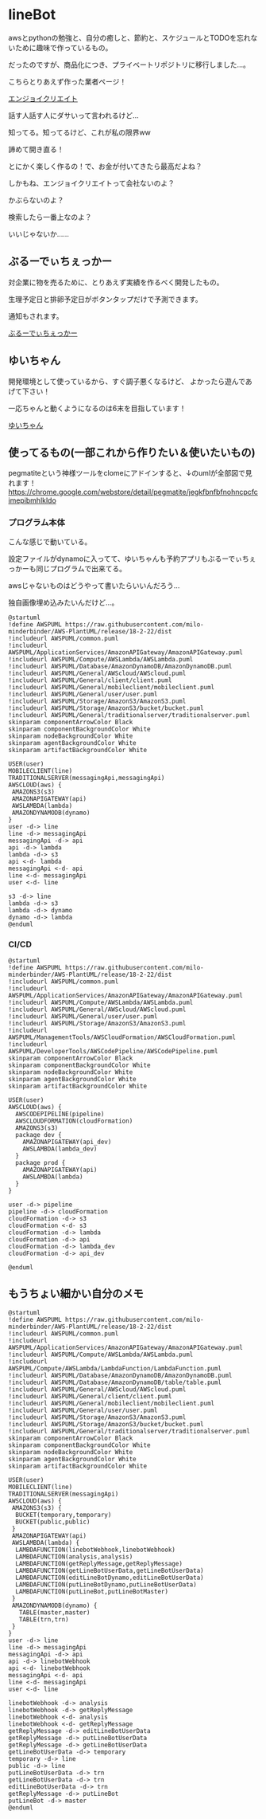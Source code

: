 # lineBot
awsとpythonの勉強と、自分の癒しと、節約と、スケジュールとTODOを忘れないために趣味で作っているもの。

だったのですが、商品化につき、プライベートリポジトリに移行しました…。

こちらとりあえず作った業者ページ！

[エンジョイクリエイト](https://encr.jp)

話す人話す人にダサいって言われるけど…

知ってる。知ってるけど、これが私の限界ww

諦めて開き直る！

とにかく楽しく作るの！で、お金が付いてきたら最高だよね？

しかもね、エンジョイクリエイトって会社ないのよ？

かぶらないのよ？

検索したら一番上なのよ？

いいじゃないか……


## ぶるーでぃちぇっかー
対企業に物を売るために、とりあえず実績を作るべく開発したもの。

生理予定日と排卵予定日がボタンタップだけで予測できます。

通知もされます。

[ぶるーでぃちぇっかー](https://encr.jp/blue)


## ゆいちゃん
開発環境として使っているから、すぐ調子悪くなるけど、
よかったら遊んであげて下さい！

一応ちゃんと動くようになるのは6末を目指しています！

[ゆいちゃん](https://lin.ee/kap69GX)


## 使ってるもの(一部これから作りたい＆使いたいもの)
pegmatiteという神様ツールをclomeにアドインすると、↓のumlが全部図で見れます！
https://chrome.google.com/webstore/detail/pegmatite/jegkfbnfbfnohncpcfcimepibmhlkldo

### プログラム本体
こんな感じで動いている。

設定ファイルがdynamoに入ってて、ゆいちゃんも予約アプリもぶるーでぃちぇっかーも同じプログラムで出来てる。

awsじゃないものはどうやって書いたらいいんだろう…

独自画像埋め込みたいんだけど…。

```uml
@startuml
!define AWSPUML https://raw.githubusercontent.com/milo-minderbinder/AWS-PlantUML/release/18-2-22/dist
!includeurl AWSPUML/common.puml
!includeurl AWSPUML/ApplicationServices/AmazonAPIGateway/AmazonAPIGateway.puml
!includeurl AWSPUML/Compute/AWSLambda/AWSLambda.puml
!includeurl AWSPUML/Database/AmazonDynamoDB/AmazonDynamoDB.puml
!includeurl AWSPUML/General/AWScloud/AWScloud.puml
!includeurl AWSPUML/General/client/client.puml
!includeurl AWSPUML/General/mobileclient/mobileclient.puml
!includeurl AWSPUML/General/user/user.puml
!includeurl AWSPUML/Storage/AmazonS3/AmazonS3.puml
!includeurl AWSPUML/Storage/AmazonS3/bucket/bucket.puml
!includeurl AWSPUML/General/traditionalserver/traditionalserver.puml
skinparam componentArrowColor Black
skinparam componentBackgroundColor White
skinparam nodeBackgroundColor White
skinparam agentBackgroundColor White
skinparam artifactBackgroundColor White

USER(user)
MOBILECLIENT(line)
TRADITIONALSERVER(messagingApi,messagingApi)
AWSCLOUD(aws) {
 AMAZONS3(s3) 
 AMAZONAPIGATEWAY(api)
 AWSLAMBDA(lambda) 
 AMAZONDYNAMODB(dynamo) 
}
user -d-> line
line -d-> messagingApi
messagingApi -d-> api
api -d-> lambda
lambda -d-> s3
api <-d- lambda
messagingApi <-d- api
line <-d- messagingApi
user <-d- line

s3 -d-> line
lambda -d-> s3
lambda -d-> dynamo
dynamo -d-> lambda
@enduml
```

### CI/CD
```uml
@startuml
!define AWSPUML https://raw.githubusercontent.com/milo-minderbinder/AWS-PlantUML/release/18-2-22/dist
!includeurl AWSPUML/common.puml
!includeurl AWSPUML/ApplicationServices/AmazonAPIGateway/AmazonAPIGateway.puml
!includeurl AWSPUML/Compute/AWSLambda/AWSLambda.puml
!includeurl AWSPUML/General/AWScloud/AWScloud.puml
!includeurl AWSPUML/General/user/user.puml
!includeurl AWSPUML/Storage/AmazonS3/AmazonS3.puml
!includeurl AWSPUML/ManagementTools/AWSCloudFormation/AWSCloudFormation.puml
!includeurl AWSPUML/DeveloperTools/AWSCodePipeline/AWSCodePipeline.puml
skinparam componentArrowColor Black
skinparam componentBackgroundColor White
skinparam nodeBackgroundColor White
skinparam agentBackgroundColor White
skinparam artifactBackgroundColor White

USER(user)
AWSCLOUD(aws) {
  AWSCODEPIPELINE(pipeline)
  AWSCLOUDFORMATION(cloudFormation) 
  AMAZONS3(s3) 
  package dev {
    AMAZONAPIGATEWAY(api_dev)
    AWSLAMBDA(lambda_dev) 
  }
  package prod {
    AMAZONAPIGATEWAY(api)
    AWSLAMBDA(lambda) 
  }
}

user -d-> pipeline
pipeline -d-> cloudFormation
cloudFormation -d-> s3
cloudFormation <-d- s3
cloudFormation -d-> lambda
cloudFormation -d-> api
cloudFormation -d-> lambda_dev
cloudFormation -d-> api_dev

@enduml
```


## もうちょい細かい自分のメモ

```uml
@startuml
!define AWSPUML https://raw.githubusercontent.com/milo-minderbinder/AWS-PlantUML/release/18-2-22/dist
!includeurl AWSPUML/common.puml
!includeurl AWSPUML/ApplicationServices/AmazonAPIGateway/AmazonAPIGateway.puml
!includeurl AWSPUML/Compute/AWSLambda/AWSLambda.puml
!includeurl AWSPUML/Compute/AWSLambda/LambdaFunction/LambdaFunction.puml
!includeurl AWSPUML/Database/AmazonDynamoDB/AmazonDynamoDB.puml
!includeurl AWSPUML/Database/AmazonDynamoDB/table/table.puml
!includeurl AWSPUML/General/AWScloud/AWScloud.puml
!includeurl AWSPUML/General/client/client.puml
!includeurl AWSPUML/General/mobileclient/mobileclient.puml
!includeurl AWSPUML/General/user/user.puml
!includeurl AWSPUML/Storage/AmazonS3/AmazonS3.puml
!includeurl AWSPUML/Storage/AmazonS3/bucket/bucket.puml
!includeurl AWSPUML/General/traditionalserver/traditionalserver.puml
skinparam componentArrowColor Black
skinparam componentBackgroundColor White
skinparam nodeBackgroundColor White
skinparam agentBackgroundColor White
skinparam artifactBackgroundColor White

USER(user)
MOBILECLIENT(line)
TRADITIONALSERVER(messagingApi)
AWSCLOUD(aws) {
 AMAZONS3(s3) {
  BUCKET(temporary,temporary)
  BUCKET(public,public)
 }
 AMAZONAPIGATEWAY(api)
 AWSLAMBDA(lambda) {
  LAMBDAFUNCTION(linebotWebhook,linebotWebhook)
  LAMBDAFUNCTION(analysis,analysis)
  LAMBDAFUNCTION(getReplyMessage,getReplyMessage)
  LAMBDAFUNCTION(getLineBotUserData,getLineBotUserData)
  LAMBDAFUNCTION(editLineBotDynamo,editLineBotUserData)
  LAMBDAFUNCTION(putLineBotDynamo,putLineBotUserData)
  LAMBDAFUNCTION(putLineBot,putLineBotMaster)
 }
 AMAZONDYNAMODB(dynamo) {
   TABLE(master,master)
   TABLE(trn,trn)
 }
}
user -d-> line
line -d-> messagingApi
messagingApi -d-> api
api -d-> linebotWebhook
api <-d- linebotWebhook
messagingApi <-d- api
line <-d- messagingApi
user <-d- line

linebotWebhook -d-> analysis
linebotWebhook -d-> getReplyMessage
linebotWebhook <-d- analysis
linebotWebhook <-d- getReplyMessage
getReplyMessage -d-> editLineBotUserData
getReplyMessage -d-> putLineBotUserData
getReplyMessage -d-> getLineBotUserData
getLineBotUserData -d-> temporary
temporary -d-> line
public -d-> line
putLineBotUserData -d-> trn
getLineBotUserData -d-> trn
editLineBotUserData -d-> trn
getReplyMessage -d-> putLineBot
putLineBot -d-> master
@enduml
```


